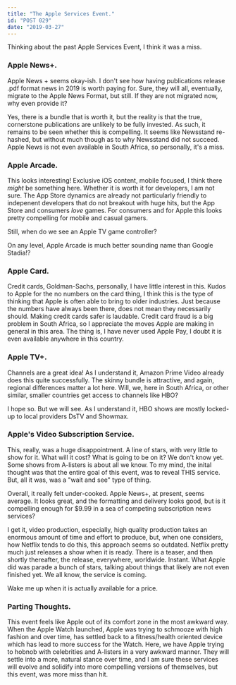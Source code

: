 ```yaml
---
title: "The Apple Services Event."
id: "POST 029"
date: "2019-03-27"
---
```


Thinking about the past Apple Services Event, I think it was a miss. 

### Apple News+.

Apple News + seems okay-ish. I don't see how having publications release .pdf format news in 2019 is worth paying for. Sure, they will all, eventually, migrate to the Apple News Format, but still. If they are not migrated now, why even provide it? 

Yes, there is a bundle that is worth it, but the reality is that the true, cornerstone publications are unlikely to be fully invested. As such, it remains to be seen whether this is compelling. It seems like Newsstand re-hashed, but without much though as to why Newsstand did not succeed. Apple News is not even available in South Africa, so personally, it's a miss. 

### Apple Arcade.

This looks interesting! Exclusive iOS content, mobile focused, I think there *might* be something here. Whether it is worth it for developers, I am not sure. The App Store dynamics are already not particularly friendly to indepenent developers that do not breakout with huge hits, but the App Store and consumers *love* games. For consumers and for Apple this looks pretty compelling for mobile and casual gamers. 

Still, when do we see an Apple TV game controller? 

On any level, Apple Arcade is much better sounding name than Google Stadia!?

### Apple Card.

Credit cards, Goldman-Sachs, personally, I have little interest in this. Kudos to Apple for the no numbers on the card thing, I think this is the type of thinking that Apple is often able to bring to older industries. Just because the numbers have always been there, does not mean they necessarily should. Making credit cards safer is laudable. Credit card fraud is a big problem in South Africa, so I appreciate the moves Apple are making in general in this area. The thing is, I have never used Apple Pay, I doubt it is even available anywhere in this country. 


### Apple TV+. 

Channels are a great idea! As I understand it, Amazon Prime Video already does this quite successfully. The skinny bundle is attractive, and again, regional differences matter a lot here. Will, we, here in South Africa, or other similar, smaller countries get access to channels like HBO? 

I hope so. But we will see. As I understand it, HBO shows are mostly locked-up to local providers DsTV and Showmax. 

### Apple's Video Subscription Service. 

This, really, was a huge disappointment. A line of stars, with very little to show for it. What will it cost? What is going to be on it? We don't know yet. Some shows from A-listers is about all we know. To my mind, the inital thought was that the entire goal of this event, was to reveal THIS service. But, all it was, was a "wait and see" type of thing. 


Overall, it really felt under-cooked. Apple News+, at present, seems average. It looks great, and the formatting and delivery looks good, but is it compelling enough for $9.99 in a sea of competing subscription news services? 

I get it, video production, especially, high quality production takes an enormous amount of time and effort to produce, but, when one considers, how Netflix tends to do this, this approach seems so outdated. Netflix pretty much just releases a show when it is ready. There is a teaser, and then shortly thereafter, the release, everywhere, worldwide. Instant. What Apple did was parade a bunch of stars, talking about things that likely are not even finished yet. We all know, the service is coming. 

Wake me up when it is actually available for a price. 

### Parting Thoughts. 

This event feels like Apple out of its comfort zone in the most awkward way. When the Apple Watch launched, Apple was trying to schmooze with high fashion and over time, has settled back to a fitness/health oriented device which has lead to more success for the Watch. Here, we have Apple trying to hobnob with celebrities and A-listers in a very awkward manner. They will settle into a more, natural stance over time, and I am sure these services will evolve and solidify into more compelling versions of themselves, but this event, was more miss than hit. 